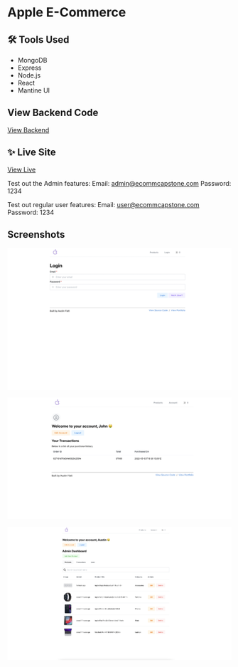 # Apple E-Commerce

## 🛠 Tools Used
* MongoDB
* Express
* Node.js
* React
* Mantine UI

## View Backend Code

[View Backend](https://github.com/austindflatt/ecommerce-server)

## ✨ Live Site

[View Live](http://ecommerce-client-five.vercel.app/)

Test out the Admin features:
Email: admin@ecommcapstone.com
Password: 1234

Test out regular user features:
Email: user@ecommcapstone.com
Password: 1234

## Screenshots

![login](https://raw.githubusercontent.com/austindflatt/ecommerce-client/main/LoginScreenshot.png)

![user](https://raw.githubusercontent.com/austindflatt/ecommerce-client/main/UserScreenshot.png)

![admin](https://raw.githubusercontent.com/austindflatt/ecommerce-client/main/AdminScreenshot.png)